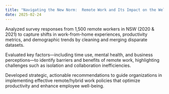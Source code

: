```yaml
---
title: "Navigating the New Norm:  Remote Work and Its Impact on the Well-Being of Businesses and Their Employees"
date: 2025-02-24
---
```

Analyzed survey responses from 1,500 remote workers in NSW (2020 & 2021) to capture shifts in work-from-home experiences, productivity metrics, and demographic trends by cleaning and merging disparate datasets.  

Evaluated key factors—including time use, mental health, and business perceptions—to identify barriers and benefits of remote work, highlighting challenges such as isolation and collaboration inefficiencies.

Developed strategic, actionable recommendations to guide organizations in implementing effective remote/hybrid work policies that optimize productivity and enhance employee well-being.
